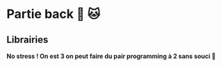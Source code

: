 # Partie back :dog: :cat:

## Librairies

  
**No stress ! On est 3 on peut faire du pair programming à 2 sans souci :muscle:**
